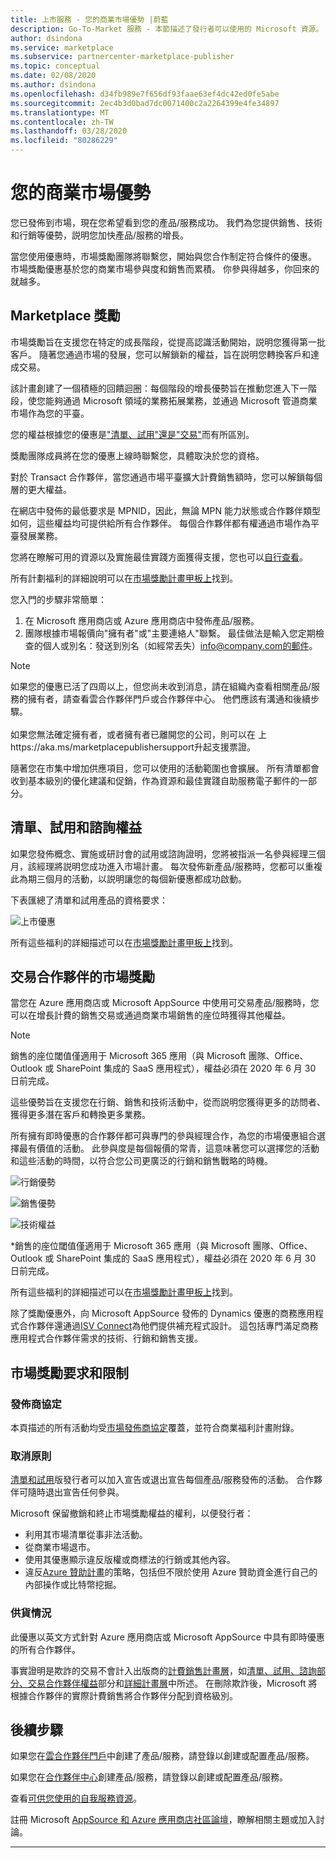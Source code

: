 ```yaml
---
title: 上市服務 - 您的商業市場優勢 |蔚藍
description: Go-To-Market 服務 - 本節描述了發行者可以使用的 Microsoft 資源。
author: dsindona
ms.service: marketplace
ms.subservice: partnercenter-marketplace-publisher
ms.topic: conceptual
ms.date: 02/08/2020
ms.author: dsindona
ms.openlocfilehash: d34fb989e7f656df93faae63ef4dc42ed0fe5abe
ms.sourcegitcommit: 2ec4b3d0bad7dc0071400c2a2264399e4fe34897
ms.translationtype: MT
ms.contentlocale: zh-TW
ms.lasthandoff: 03/28/2020
ms.locfileid: "80286229"
---
```

# <a name="your-commercial-marketplace-benefits"></a>您的商業市場優勢

您已發佈到市場，現在您希望看到您的產品/服務成功。 我們為您提供銷售、技術和行銷等優勢，説明您加快產品/服務的增長。

當您使用優惠時，市場獎勵團隊將聯繫您，開始與您合作制定符合條件的優惠。 市場獎勵優惠基於您的商業市場參與度和銷售而累積。 你參與得越多，你回來的就越多。

## <a name="marketplace-rewards"></a>Marketplace 獎勵

市場獎勵旨在支援您在特定的成長階段，從提高認識活動開始，説明您獲得第一批客戶。 隨著您通過市場的發展，您可以解鎖新的權益，旨在説明您轉換客戶和達成交易。 

該計畫創建了一個積極的回饋迴圈：每個階段的增長優勢旨在推動您進入下一階段，使您能夠通過 Microsoft 領域的業務拓展業務，並通過 Microsoft 管道商業市場作為您的平臺。 

您的權益根據您的優惠是["清單、試用"還是"交易"](https://docs.microsoft.com/azure/marketplace/determine-your-listing-type#choose-a-publishing-option)而有所區別。

獎勵團隊成員將在您的優惠上線時聯繫您，具體取決於您的資格。 

對於 Transact 合作夥伴，當您通過市場平臺擴大計費銷售額時，您可以解鎖每個層的更大權益。 

在網店中發佈的最低要求是 MPNID，因此，無論 MPN 能力狀態或合作夥伴類型如何，這些權益均可提供給所有合作夥伴。 每個合作夥伴都有權通過市場作為平臺發展業務。 

您將在瞭解可用的資源以及實施最佳實踐方面獲得支援，您也可以[自行查看](https://partner.microsoft.com/asset/collection/azure-marketplace-and-appsource-publisher-toolkit#/)。 

所有計劃福利的詳細說明可以在[市場獎勵計畫甲板上](https://aka.ms/marketplacerewards)找到。

您入門的步驟非常簡單：

1. 在 Microsoft 應用商店或 Azure 應用商店中發佈產品/服務。
2. 團隊根據市場報價向"擁有者"或"主要連絡人"聯繫。 最佳做法是輸入您定期檢查的個人或別名：發送到別名（如經常丟失）info@company.com的郵件。

>[!Note]
>如果您的優惠已活了四周以上，但您尚未收到消息，請在組織內查看相關產品/服務的擁有者，請查看雲合作夥伴門戶或合作夥伴中心。 他們應該有溝通和後續步驟。 <br> <br> 如果您無法確定擁有者，或者擁有者已離開您的公司，則可以在 上https://aka.ms/marketplacepublishersupport升起支援票證。

隨著您在市集中增加供應項目，您可以使用的活動範圍也會擴展。 所有清單都會收到基本級別的優化建議和促銷，作為資源和最佳實踐自助服務電子郵件的一部分。

## <a name="list-trial-and-consulting-benefits"></a>清單、試用和諮詢權益

如果您發佈概念、實施或研討會的試用或諮詢證明，您將被指派一名參與經理三個月，該經理將説明您成功進入市場計畫。 每次發佈新產品/服務時，您都可以重複此為期三個月的活動，以説明讓您的每個新優惠都成功啟動。

下表匯總了清單和試用產品的資格要求：

![上市優惠](./media/marketplace-publishers-guide/gtm-eligibility-requirements.png)

所有這些福利的詳細描述可以在[市場獎勵計畫甲板上](https://aka.ms/marketplacerewards)找到。

## <a name="marketplace-rewards-for-transact-partners"></a>交易合作夥伴的市場獎勵

當您在 Azure 應用商店或 Microsoft AppSource 中使用可交易產品/服務時，您可以在增長計費的銷售交易或通過商業市場銷售的座位時獲得其他權益。 

>[!Note]
>銷售的座位閾值僅適用于 Microsoft 365 應用（與 Microsoft 團隊、Office、Outlook 或 SharePoint 集成的 SaaS 應用程式），權益必須在 2020 年 6 月 30 日前完成。

這些優勢旨在支援您在行銷、銷售和技術活動中，從而説明您獲得更多的訪問者、獲得更多潛在客戶和轉換更多業務。

所有擁有即時優惠的合作夥伴都可與專門的參與經理合作，為您的市場優惠組合選擇最有價值的活動。 此參與度是每個報價的常青，這意味著您可以選擇您的活動和這些活動的時間，以符合您公司更廣泛的行銷和銷售戰略的時機。 

![行銷優勢](./media/marketplace-publishers-guide/marketing-benefit.png)

![銷售優勢](./media/marketplace-publishers-guide/sales-benefit.png)

![技術權益](./media/marketplace-publishers-guide/technical-benefit.png)

\*銷售的座位閾值僅適用于 Microsoft 365 應用（與 Microsoft 團隊、Office、Outlook 或 SharePoint 集成的 SaaS 應用程式），權益必須在 2020 年 6 月 30 日前完成。

所有這些福利的詳細描述可以在[市場獎勵計畫甲板上](https://aka.ms/marketplacerewards)找到。

除了獎勵優惠外，向 Microsoft AppSource 發佈的 Dynamics 優惠的商務應用程式合作夥伴還通過[ISV Connect](https://partner.microsoft.com/solutions/business-applications/isv-overview)為他們提供補充程式設計。 這包括專門滿足商務應用程式合作夥伴需求的技術、行銷和銷售支援。

## <a name="marketplace-rewards-requirements-and-restrictions"></a>市場獎勵要求和限制

### <a name="publisher-agreement"></a>發佈商協定

本頁描述的所有活動均受[市場發佈商協定](https://go.microsoft.com/fwlink/?LinkID=699560)覆蓋，並符合商業福利計畫附錄。

### <a name="cancellation-policy"></a>取消原則

[清單和試用](https://docs.microsoft.com/azure/marketplace/determine-your-listing-type)版發行者可以加入宣告或退出宣告每個產品/服務發佈的活動。 合作夥伴可隨時退出宣告任何參與。 

Microsoft 保留撤銷和終止市場獎勵權益的權利，以便發行者： 

* 利用其市場清單從事非法活動。
* 從商業市場退市。 
* 使用其優惠顯示違反版權或商標法的行銷或其他內容。
* 違反[Azure 贊助計畫](https://azure.microsoft.com/offers/ms-azr-0036p/)的策略，包括但不限於使用 Azure 贊助資金進行自己的內部操作或比特幣挖掘。 

### <a name="offer-availability"></a>供貨情況

此優惠以英文方式針對 Azure 應用商店或 Microsoft AppSource 中具有即時優惠的所有合作夥伴。

事實證明是欺詐的交易不會計入出版商的[計費銷售計畫層](https://aka.ms/marketplacepublisherrewards)，如[清單、試用、諮詢部分、](#list-trial-and-consulting-benefits)[交易合作夥伴權益](#marketplace-rewards-for-transact-partners)部分和[詳細計畫層](https://aka.ms/marketplacepublisherrewards)中所述。 在刪除欺詐後，Microsoft 將根據合作夥伴的實際計費銷售將合作夥伴分配到資格級別。 

## <a name="next-steps"></a>後續步驟

如果您在[雲合作夥伴門戶](https://cloudpartner.azure.com)中創建了產品/服務，請登錄以創建或配置產品/服務。

如果您在[合作夥伴中心](https://partner.microsoft.com/en-us/dashboard/commercial-marketplace/overview)創建產品/服務，請登錄以創建或配置產品/服務。

查看[可供您使用的自我服務資源](https://partner.microsoft.com/asset/collection/azure-marketplace-and-appsource-publisher-toolkit#/)。

註冊 Microsoft [AppSource 和 Azure 應用商店社區論壇](https://www.microsoftpartnercommunity.com/t5/Azure-Marketplace-and-AppSource/bd-p/2222)，瞭解相關主題或加入討論。

---
